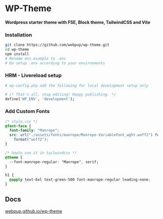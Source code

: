 # WP-Theme

#### Wordpress starter theme with FSE, Block theme, TailwindCSS and Vite

### Installation

```bash
git clone https://github.com/webpup/wp-theme.git
cd wp-theme
npm install
# Rename env.example to .env
# Do setup .env according to your environments


```

### HRM - Livereload setup

```bash
# wp-config.php add the following for local development setup only

# /* That's all, stop editing! Happy publishing. */
define('WP_ENV', 'development');
```

### Add Custom Fonts

```css
/* style.css */
@font-face {
  font-family: "Manrope";
  src: url("./assets/fonts/manrope/Manrope-VariableFont_wght.woff2") format("woff2"),
    format("woff2");
}

/* howto use it in tailwindcss */
@theme {
  --font-manrope-regular: "Manrope", serif;
}

h1 {
  @apply text-6xl text-green-500 font-manrope-regular leading-none;
}
```

## Docs

[webpup.github.io/wp-theme](https://webpup.github.io/wp-theme)
